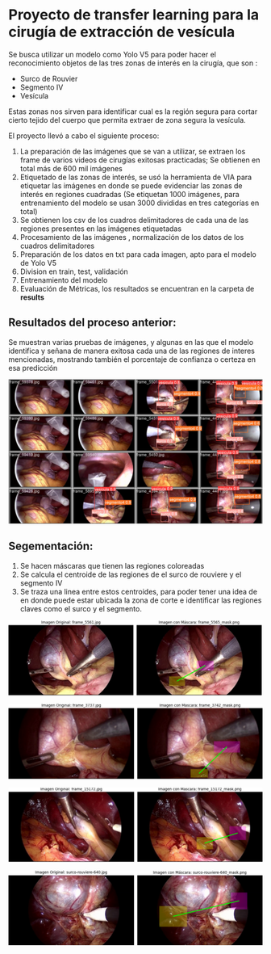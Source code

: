 # Proyecto de transfer learning para la cirugía de extracción de vesícula

Se busca utilizar un modelo como Yolo V5 para poder hacer el reconocimiento objetos de las tres zonas de interés en la cirugía, que son :

 - Surco de Rouvier
 - Segmento IV
 - Vesícula 

Estas zonas nos sirven para identificar cual es la región segura para cortar cierto tejido del cuerpo que permita extraer de zona segura la vesícula.

El proyecto llevó a cabo el siguiente proceso:
1. La preparación de las imágenes que se van a utilizar, se extraen los frame de varios videos de cirugías exitosas practicadas; Se obtienen en total más de 600 mil imágenes
2. Etiquetado de las zonas de interés, se usó la herramienta de VIA para etiquetar las imágenes en donde se puede evidenciar las zonas de interés en regiones cuadradas (Se etiquetan 1000 imágenes, para entrenamiento del modelo se usan 3000 divididas en tres categorías en total)
3. Se obtienen los csv de los cuadros delimitadores de cada una de las regiones presentes en las imágenes etiquetadas
4. Procesamiento de las imágenes , normalización de los datos de los cuadros delimitadores
5. Preparación de los datos en txt para cada imagen, apto para el modelo de Yolo V5
6. Division en train, test, validación
7. Entrenamiento del modelo
8. Evaluación de Métricas, los resultados se encuentran en la carpeta de **results**

## Resultados del proceso anterior:

Se muestran varias pruebas de imágenes, y algunas en las que el modelo identifica y señana de manera exitosa cada una de las regiones de interes mencionadas, mostrando también el porcentaje de confianza o certeza en esa predicción

![Captura de pantalla](https://raw.githubusercontent.com/AndreaCTS/imagenes/main/Screenshot%202025-01-08%20113725.png "Vista del proyecto")

## Segementación:

1. Se hacen máscaras que tienen las regiones coloreadas
2. Se calcula el centroide de las regiones de el surco de rouviere y el segmento IV
3. Se traza una linea entre estos centroides, para poder tener una idea de en donde puede estar ubicada la zona de corte e identificar las regiones claves como el surco y el segmento.

![Captura de pantalla](https://raw.githubusercontent.com/AndreaCTS/imagenes/main/Screenshot%202025-01-16%20165229.png "Vista del proyecto")

![Captura de pantalla](https://raw.githubusercontent.com/AndreaCTS/imagenes/main/Screenshot%202025-01-16%20165256.png "Vista del proyecto")

![Captura de pantalla](https://raw.githubusercontent.com/AndreaCTS/imagenes/main/Screenshot%202025-01-16%20165311.png "Vista del proyecto")

![Captura de pantalla](https://raw.githubusercontent.com/AndreaCTS/imagenes/main/Screenshot%202025-01-16%20165327.png "Vista del proyecto")



